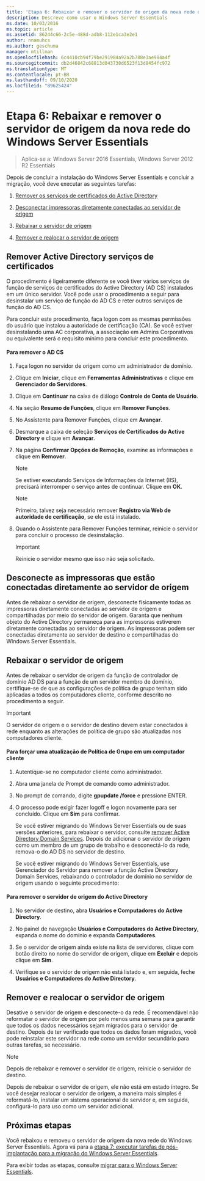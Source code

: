 ```yaml
---
title: 'Etapa 6: Rebaixar e remover o servidor de origem da nova rede do Windows Server Essentials'
description: Descreve como usar o Windows Server Essentials
ms.date: 10/03/2016
ms.topic: article
ms.assetid: 86244c66-2c5e-488d-adb8-112e1ca3e2e1
author: nnamuhcs
ms.author: geschuma
manager: mtillman
ms.openlocfilehash: 6c4410cb94f79be291984a92a2b788e3ae984a4f
ms.sourcegitcommit: db2d46842c68813d043738d6523f13d8454fc972
ms.translationtype: MT
ms.contentlocale: pt-BR
ms.lasthandoff: 09/10/2020
ms.locfileid: "89625424"
---
```

# <a name="step-6-demote-and-remove-the-source-server-from-the-new-windows-server-essentials-network"></a>Etapa 6: Rebaixar e remover o servidor de origem da nova rede do Windows Server Essentials

>Aplica-se a: Windows Server 2016 Essentials, Windows Server 2012 R2 Essentials

Depois de concluir a instalação do Windows Server Essentials e concluir a migração, você deve executar as seguintes tarefas:

1.  [Remover os serviços de certificados do Active Directory](Step-6--Demote-and-remove-the-Source-Server-from-the-new-Windows-Server-Essentials-network.md#BKMK_ADCS)

2.  [Desconectar impressoras diretamente conectadas ao servidor de origem](Step-6--Demote-and-remove-the-Source-Server-from-the-new-Windows-Server-Essentials-network.md#BKMK_PhysicallyDisconnect)

3.  [Rebaixar o servidor de origem](Step-6--Demote-and-remove-the-Source-Server-from-the-new-Windows-Server-Essentials-network.md#BKMK_DemoteTheSourceServer)

4.  [Remover e realocar o servidor de origem](Step-6--Demote-and-remove-the-Source-Server-from-the-new-Windows-Server-Essentials-network.md#BKMK_RemoveTheSourceServer)

##  <a name="remove-active-directory-certificate-services"></a><a name="BKMK_ADCS"></a> Remover Active Directory serviços de certificados
 O procedimento é ligeiramente diferente se você tiver vários serviços de função de serviços de certificados do Active Directory (AD CS) instalados em um único servidor. Você pode usar o procedimento a seguir para desinstalar um serviço de função do AD CS e reter outros serviços de função do AD CS.

 Para concluir este procedimento, faça logon com as mesmas permissões do usuário que instalou a autoridade de certificação (CA). Se você estiver desinstalando uma AC corporativa, a associação em Admins Corporativos ou equivalente será o requisito mínimo para concluir este procedimento.

#### <a name="to-remove-ad-cs"></a>Para remover o AD CS

1.  Faça logon no servidor de origem como um administrador de domínio.

2.  Clique em **Iniciar**, clique em **Ferramentas Administrativas** e clique em **Gerenciador do Servidores**.

3.  Clique em **Continuar** na caixa de diálogo **Controle de Conta de Usuário**.

4.  Na seção **Resumo de Funções**, clique em **Remover Funções**.

5.  No Assistente para Remover Funções, clique em **Avançar**.

6.  Desmarque a caixa de seleção **Serviços de Certificados do Active Directory** e clique em **Avançar**.

7.  Na página **Confirmar Opções de Remoção**, examine as informações e clique em **Remover**.

    > [!NOTE]
    >  Se estiver executando Serviços de Informações da Internet (IIS), precisará interromper o serviço antes de continuar. Clique em **OK**.

    > [!NOTE]
    >  Primeiro, talvez seja necessário remover **Registro via Web de autoridade de certificação**, se ele está instalado.

8.  Quando o Assistente para Remover Funções terminar, reinicie o servidor para concluir o processo de desinstalação.

    > [!IMPORTANT]
    >  Reinicie o servidor mesmo que isso não seja solicitado.

##  <a name="disconnect-printers-that-are-directly-connected-to-the-source-server"></a><a name="BKMK_PhysicallyDisconnect"></a> Desconecte as impressoras que estão conectadas diretamente ao servidor de origem
 Antes de rebaixar o servidor de origem, desconecte fisicamente todas as impressoras diretamente conectadas ao servidor de origem e compartilhadas por meio do servidor de origem. Garanta que nenhum objeto do Active Directory permaneça para as impressoras estiverem diretamente conectadas ao servidor de origem. As impressoras podem ser conectadas diretamente ao servidor de destino e compartilhadas do Windows Server Essentials.

##  <a name="demote-the-source-server"></a><a name="BKMK_DemoteTheSourceServer"></a> Rebaixar o servidor de origem
 Antes de rebaixar o servidor de origem da função de controlador de domínio AD DS para a função de um servidor membro de domínio, certifique-se de que as configurações de política de grupo tenham sido aplicadas a todos os computadores cliente, conforme descrito no procedimento a seguir.

> [!IMPORTANT]
>  O servidor de origem e o servidor de destino devem estar conectados à rede enquanto as alterações de política de grupo são atualizadas nos computadores cliente.

#### <a name="to-force-a-group-policy-update-on-a-client-computer"></a>Para forçar uma atualização de Política de Grupo em um computador cliente

1. Autentique-se no computador cliente como administrador.

2. Abra uma janela de Prompt de comando como administrador.

3. No prompt de comando, digite **gpupdate /force** e pressione ENTER.

4. O processo pode exigir fazer logoff e logon novamente para ser concluído. Clique em **Sim** para confirmar.

   Se você estiver migrando do Windows Server Essentials ou de suas versões anteriores, para rebaixar o servidor, consulte [remover Active Directory Domain Services](/previous-versions/windows/it-pro/windows-server-2012-R2-and-2012/hh472163(v=ws.11)). Depois de adicionar o servidor de origem como um membro de um grupo de trabalho e desconectá-lo da rede, remova-o do AD DS no servidor de destino.

   Se você estiver migrando do Windows Server Essentials, use Gerenciador do Servidor para remover a função Active Directory Domain Services, rebaixando o controlador de domínio no servidor de origem usando o seguinte procedimento:

#### <a name="to-remove-the-source-server-from-active-directory"></a>Para remover o servidor de origem do Active Directory

1.  No servidor de destino, abra **Usuários e Computadores do Active Directory**.

2.  No painel de navegação **Usuários e Computadores do Active Directory**, expanda o nome do domínio e expanda **Computadores**.

3.  Se o servidor de origem ainda existe na lista de servidores, clique com botão direito no nome do servidor de origem, clique em **Excluir** e depois clique em **Sim**.

4.  Verifique se o servidor de origem não está listado e, em seguida, feche **Usuários e Computadores do Active Directory**.

##  <a name="remove-and-repurpose-the-source-server"></a><a name="BKMK_RemoveTheSourceServer"></a> Remover e realocar o servidor de origem
 Desative o servidor de origem e desconecte-o da rede. É recomendável não reformatar o servidor de origem por pelo menos uma semana para garantir que todos os dados necessários sejam migrados para o servidor de destino. Depois de ter verificado que todos os dados foram migrados, você pode reinstalar este servidor na rede como um servidor secundário para outras tarefas, se necessário.

> [!NOTE]
>  Depois de rebaixar e remover o servidor de origem, reinicie o servidor de destino.

 Depois de rebaixar o servidor de origem, ele não está em estado íntegro. Se você desejar realocar o servidor de origem, a maneira mais simples é reformatá-lo, instalar um sistema operacional de servidor e, em seguida, configurá-lo para uso como um servidor adicional.

## <a name="next-steps"></a>Próximas etapas
 Você rebaixou e removeu o servidor de origem da nova rede do Windows Server Essentials. Agora vá para a [etapa 7: executar tarefas de pós-implantação para a migração do Windows Server Essentials](Step-7--Perform-post-migration-tasks-for-the-Windows-Server-Essentials-migration.md).


Para exibir todas as etapas, consulte [migrar para o Windows Server Essentials](Migrate-from-Previous-Versions-to-Windows-Server-Essentials-or-Windows-Server-Essentials-Experience.md).